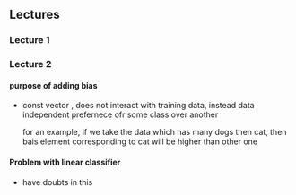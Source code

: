 ## Lectures

### Lecture 1



### Lecture 2



#### purpose of adding bias

* const vector , does not interact with training data, instead data independent prefernece ofr some class over another

  for an example, if we take the data which has many dogs then cat, then bais element corresponding to cat will be higher than other one 

#### Problem with linear classifier

* have doubts in this

